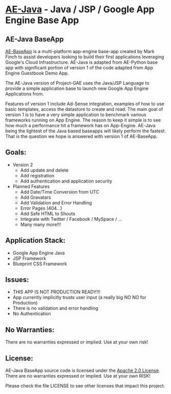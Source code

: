 [AE-Java](http://ae-java.appspot.com) - Java / JSP / Google App Engine Base App
==============================================

AE-Java BaseApp
---------------

[AE-BaseApp](http://ae-baseapp.appspot.com) is a multi-platform app-engine base-app created by 
Mark Finch to assist developers looking to build their first applications 
leveraging Google's Cloud Infrastructure. AE-Java is adapted from AE-Python
base app with significant portion of version 1 of the code adapted from App
Engine Guestbook Demo App.

The AE-Java version of Project-GAE uses the Java/JSP Language to provide a
simple application base to launch new Google App Engine Applications from.  

Features of version 1 include Ad-Sense integration, examples of how to use basic
templates, access the datastore to create and read.  The main goal of version 1
is to have a very simple application to benchmark various frameworks running on
App Engine.  The reason to keep it simple is to see how much a performance hit a
framework has on App-Engine.  AE-Java being the lightest of the Java based
baseapps will likely perform the fastest.  That is the question we hope is
answered with version 1 of AE-BaseApp.

Goals:
------
  * Version 2
    * Add update and delete
    * Add registration
    * Add authentication and application security
  * Planned Features
    * Add Date/Time Conversion from UTC
    * Add Gravatars
    * Add Validation and Error Handling
    * Error Pages (404...)
    * Add Safe HTML to Shouts
    * Integrate with Twitter / Facebook / MySpace / ...
    * Many many more!!!

Application Stack:
------------------
  * Google App Engine Java
  * JSP Framework
  * Blueprint CSS Framework

Issues:
-------
  * THIS APP IS NOT PRODUCTION READY!!!
  * App currently implicitly trusts user input (a really big NO NO for Production)
  * There is no validation and error handling
  * No Authentication

No Warranties:
-------------
There are no warranties expressed or implied.  Use at your own risk!

License:
--------
AE-Java BaseApp source code is licensed under the [Apache 2.0 License](http://www.apache.org/licenses/LICENSE-2.0).  
There are no warranties expressed or implied.  Use at your own RISK!

Please check the file LICENSE to see other licenses that impact this project.

